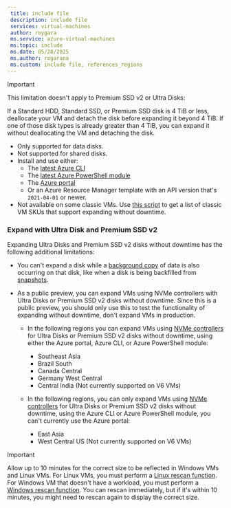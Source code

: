 ```yaml
---
 title: include file
 description: include file
 services: virtual-machines
 author: roygara
 ms.service: azure-virtual-machines
 ms.topic: include
 ms.date: 05/28/2025
 ms.author: rogarana
 ms.custom: include file, references_regions
---
```

> [!IMPORTANT]
> This limitation doesn't apply to Premium SSD v2 or Ultra Disks:
>
> If a Standard HDD, Standard SSD, or Premium SSD disk is 4 TiB or less, deallocate your VM and detach the disk before expanding it beyond 4 TiB. If one of those disk types is already greater than 4 TiB, you can expand it without deallocating the VM and detaching the disk.
    
- Only supported for data disks.
- Not supported for shared disks.
- Install and use either:
    - The [latest Azure CLI](/cli/azure/install-azure-cli)
    - The [latest Azure PowerShell module](/powershell/azure/install-azure-powershell)
    - The [Azure portal](https://portal.azure.com/)
    - Or an Azure Resource Manager template with an API version that's `2021-04-01` or newer.
- Not available on some classic VMs. Use [this script](#expanding-without-downtime-classic-vm-sku-support) to get a list of classic VM SKUs that support expanding without downtime.


### Expand with Ultra Disk and Premium SSD v2

Expanding Ultra Disks and Premium SSD v2 disks without downtime has the following additional limitations:

- You can't expand a disk while a [background copy](../scripts/create-managed-disk-from-snapshot.md#performance-impact---background-copy-process) of data is also occurring on that disk, like when a disk is being backfilled from [snapshots](/azure/virtual-machines/disks-incremental-snapshots?tabs=azure-cli).

- As a public preview, you can expand VMs using NVMe controllers with Ultra Disks or Premium SSD v2 disks without downtime. Since this is a public preview, you should only use this to test the functionality of expanding without downtime, don't expand VMs in production. 

    - In the following regions you can expand VMs using [NVMe controllers](../nvme-overview.md) for Ultra Disks or Premium SSD v2 disks without downtime, using either the Azure portal, Azure CLI, or Azure PowerShell module:    
        - Southeast Asia
        - Brazil South
        - Canada Central
        - Germany West Central
        - Central India (Not currently supported on V6 VMs)

    - In the following regions, you can only expand VMs using [NVMe controllers](../nvme-overview.md) for Ultra Disks or Premium SSD v2 disks without downtime, using the Azure CLI or Azure PowerShell module, you can't currently use the Azure portal:
        - East Asia
        - West Central US (Not currently supported on V6 VMs)

> [!IMPORTANT]
> Allow up to 10 minutes for the correct size to be reflected in Windows VMs and Linux VMs. For Linux VMs, you must perform a [Linux rescan function](/azure/virtual-machines/linux/expand-disks?tabs=ubuntu#detecting-a-changed-disk-size). For Windows VM that doesn't have a workload, you must perform a [Windows rescan function](/windows-hardware/drivers/devtest/devcon-rescan). You can rescan immediately, but if it's within 10 minutes, you might need to rescan again to display the correct size.
